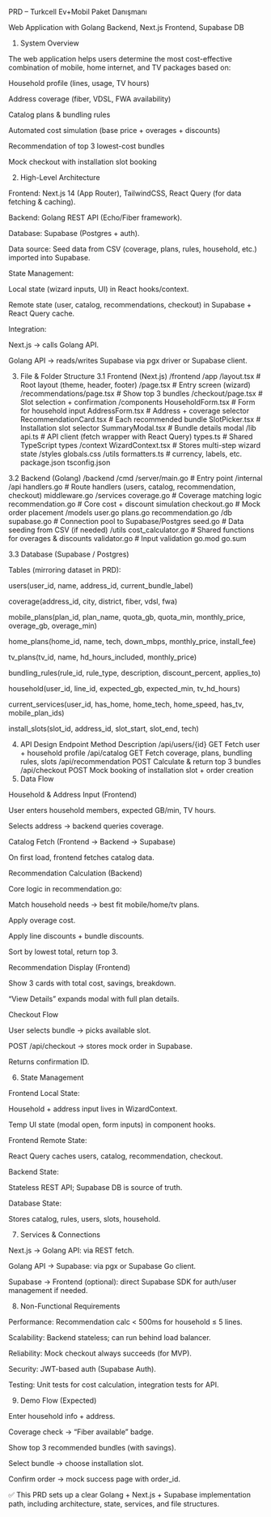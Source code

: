 PRD – Turkcell Ev+Mobil Paket Danışmanı

Web Application with Golang Backend, Next.js Frontend, Supabase DB

1. System Overview

The web application helps users determine the most cost-effective combination of mobile, home internet, and TV packages based on:

Household profile (lines, usage, TV hours)

Address coverage (fiber, VDSL, FWA availability)

Catalog plans & bundling rules

Automated cost simulation (base price + overages + discounts)

Recommendation of top 3 lowest-cost bundles

Mock checkout with installation slot booking

2. High-Level Architecture

Frontend: Next.js 14 (App Router), TailwindCSS, React Query (for data fetching & caching).

Backend: Golang REST API (Echo/Fiber framework).

Database: Supabase (Postgres + auth).

Data source: Seed data from CSV (coverage, plans, rules, household, etc.) imported into Supabase.

State Management:

Local state (wizard inputs, UI) in React hooks/context.

Remote state (user, catalog, recommendations, checkout) in Supabase + React Query cache.

Integration:

Next.js → calls Golang API.

Golang API → reads/writes Supabase via pgx driver or Supabase client.

3. File & Folder Structure
3.1 Frontend (Next.js)
/frontend
  /app
    /layout.tsx              # Root layout (theme, header, footer)
    /page.tsx                # Entry screen (wizard)
    /recommendations/page.tsx # Show top 3 bundles
    /checkout/page.tsx       # Slot selection + confirmation
  /components
    HouseholdForm.tsx        # Form for household input
    AddressForm.tsx          # Address + coverage selector
    RecommendationCard.tsx   # Each recommended bundle
    SlotPicker.tsx           # Installation slot selector
    SummaryModal.tsx         # Bundle details modal
  /lib
    api.ts                   # API client (fetch wrapper with React Query)
    types.ts                 # Shared TypeScript types
  /context
    WizardContext.tsx        # Stores multi-step wizard state
  /styles
    globals.css
  /utils
    formatters.ts            # currency, labels, etc.
  package.json
  tsconfig.json

3.2 Backend (Golang)
/backend
  /cmd
    /server/main.go          # Entry point
  /internal
    /api
      handlers.go            # Route handlers (users, catalog, recommendation, checkout)
      middleware.go
    /services
      coverage.go            # Coverage matching logic
      recommendation.go      # Core cost + discount simulation
      checkout.go            # Mock order placement
    /models
      user.go
      plans.go
      recommendation.go
    /db
      supabase.go            # Connection pool to Supabase/Postgres
      seed.go                # Data seeding from CSV (if needed)
    /utils
      cost_calculator.go     # Shared functions for overages & discounts
      validator.go           # Input validation
  go.mod
  go.sum

3.3 Database (Supabase / Postgres)

Tables (mirroring dataset in PRD):

users(user_id, name, address_id, current_bundle_label)

coverage(address_id, city, district, fiber, vdsl, fwa)

mobile_plans(plan_id, plan_name, quota_gb, quota_min, monthly_price, overage_gb, overage_min)

home_plans(home_id, name, tech, down_mbps, monthly_price, install_fee)

tv_plans(tv_id, name, hd_hours_included, monthly_price)

bundling_rules(rule_id, rule_type, description, discount_percent, applies_to)

household(user_id, line_id, expected_gb, expected_min, tv_hd_hours)

current_services(user_id, has_home, home_tech, home_speed, has_tv, mobile_plan_ids)

install_slots(slot_id, address_id, slot_start, slot_end, tech)

4. API Design
Endpoint	Method	Description
/api/users/{id}	GET	Fetch user + household profile
/api/catalog	GET	Fetch coverage, plans, bundling rules, slots
/api/recommendation	POST	Calculate & return top 3 bundles
/api/checkout	POST	Mock booking of installation slot + order creation
5. Data Flow

Household & Address Input (Frontend)

User enters household members, expected GB/min, TV hours.

Selects address → backend queries coverage.

Catalog Fetch (Frontend → Backend → Supabase)

On first load, frontend fetches catalog data.

Recommendation Calculation (Backend)

Core logic in recommendation.go:

Match household needs → best fit mobile/home/tv plans.

Apply overage cost.

Apply line discounts + bundle discounts.

Sort by lowest total, return top 3.

Recommendation Display (Frontend)

Show 3 cards with total cost, savings, breakdown.

“View Details” expands modal with full plan details.

Checkout Flow

User selects bundle → picks available slot.

POST /api/checkout → stores mock order in Supabase.

Returns confirmation ID.

6. State Management

Frontend Local State:

Household + address input lives in WizardContext.

Temp UI state (modal open, form inputs) in component hooks.

Frontend Remote State:

React Query caches users, catalog, recommendation, checkout.

Backend State:

Stateless REST API; Supabase DB is source of truth.

Database State:

Stores catalog, rules, users, slots, household.

7. Services & Connections

Next.js → Golang API: via REST fetch.

Golang API → Supabase: via pgx or Supabase Go client.

Supabase → Frontend (optional): direct Supabase SDK for auth/user management if needed.

8. Non-Functional Requirements

Performance: Recommendation calc < 500ms for household ≤ 5 lines.

Scalability: Backend stateless; can run behind load balancer.

Reliability: Mock checkout always succeeds (for MVP).

Security: JWT-based auth (Supabase Auth).

Testing: Unit tests for cost calculation, integration tests for API.

9. Demo Flow (Expected)

Enter household info + address.

Coverage check → “Fiber available” badge.

Show top 3 recommended bundles (with savings).

Select bundle → choose installation slot.

Confirm order → mock success page with order_id.

✅ This PRD sets up a clear Golang + Next.js + Supabase implementation path, including architecture, state, services, and file structures.
